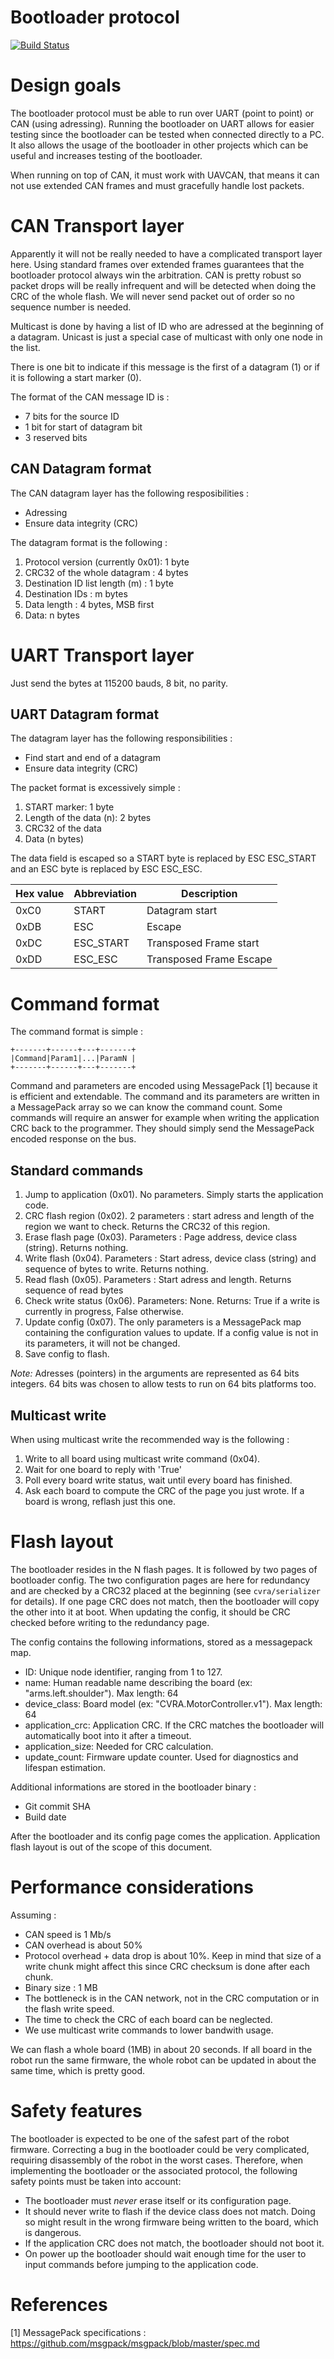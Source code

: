 # Bootloader protocol
[![Build Status](https://travis-ci.org/cvra/can-bootloader.svg)](https://travis-ci.org/cvra/can-bootloader)
# Design goals

The bootloader protocol must be able to run over UART (point to point) or CAN (using adressing).
Running the bootloader on UART allows for easier testing since the bootloader can be tested when connected directly to a PC.
It also allows the usage of the bootloader in other projects which can be useful and increases testing of the bootloader.

When running on top of CAN, it must work with UAVCAN, that means it can not use extended CAN frames and must gracefully handle lost packets.

# CAN Transport layer
Apparently it will not be really needed to have a complicated transport layer here.
Using standard frames over extended frames guarantees that the bootloader protocol always win the arbitration.
CAN is pretty robust so packet drops will be really infrequent and will be detected when doing the CRC of the whole flash.
We will never send packet out of order so no sequence number is needed.

Multicast is done by having a list of ID who are adressed at the beginning of a datagram.
Unicast is just a special case of multicast with only one node in the list.

There is one bit to indicate if this message is the first of a datagram (1) or if it is following a start marker (0).

The format of the CAN message ID is :

* 7 bits for the source ID
* 1 bit for start of datagram bit
* 3 reserved bits

## CAN Datagram format
The CAN datagram layer has the following resposibilities :
* Adressing
* Ensure data integrity (CRC)

The datagram format is the following :

1. Protocol version (currently 0x01): 1 byte
2. CRC32 of the whole datagram : 4 bytes
3. Destination ID list length (m) : 1 byte
4. Destination IDs : m bytes
5. Data length : 4 bytes, MSB first
6. Data: n bytes

# UART Transport layer
Just send the bytes at 115200 bauds, 8 bit, no parity.

## UART Datagram format
The datagram layer has the following responsibilities :
* Find start and end of a datagram
* Ensure data integrity (CRC)

The packet format is excessively simple :

1. START marker: 1 byte
2. Length of the data (n): 2 bytes
3. CRC32 of the data
3. Data (n bytes)

The data field is escaped so a START byte is replaced by ESC ESC_START and an ESC byte is replaced by ESC ESC_ESC.

| Hex value | Abbreviation | Description
|-----------|--------------|------------
| 0xC0      | START        | Datagram start
| 0xDB      | ESC          | Escape
| 0xDC      | ESC_START    | Transposed Frame start
| 0xDD      | ESC_ESC      | Transposed Frame Escape

# Command format

The command format is simple :

    +-------+------+---+-------+
    |Command|Param1|...|ParamN |
    +-------+------+---+-------+

Command and parameters are encoded using MessagePack [1] because it is efficient and extendable.
The command and its parameters are written in a MessagePack array so we can know the command count.
Some commands will require an answer for example when writing the application CRC back to the programmer.
They should simply send the MessagePack encoded response on the bus.

## Standard commands

1. Jump to application (0x01). No parameters. Simply starts the application code.
2. CRC flash region (0x02). 2 parameters : start adress and length of the region we want to check. Returns the CRC32 of this region.
3. Erase flash page (0x03). Parameters : Page address, device class (string). Returns nothing.
4. Write flash (0x04). Parameters : Start adress, device class (string) and sequence of bytes to write. Returns nothing.
5. Read flash (0x05). Parameters : Start adress and length. Returns sequence of read bytes
6. Check write status (0x06). Parameters: None. Returns: True if a write is currently in progress, False otherwise.
7. Update config (0x07). The only parameters is a MessagePack map containing the configuration values to update. If a config value is not in its parameters, it will not be changed.
8. Save config to flash.

*Note:* Adresses (pointers) in the arguments are represented as 64 bits integers.
64 bits was chosen to allow tests to run on 64 bits platforms too.

## Multicast write
When using multicast write the recommended way is the following :

1. Write to all board using multicast write command (0x04).
2. Wait for one board to reply with 'True'
3. Poll every board write status, wait until every board has finished.
4. Ask each board to compute the CRC of the page you just wrote. If a board is wrong, reflash just this one.

# Flash layout
The bootloader resides in the N flash pages.
It is followed by two pages of bootloader config.
The two configuration pages are here for redundancy and are checked by a CRC32 placed at the beginning (see `cvra/serializer` for details).
If one page CRC does not match, then the bootloader will copy the other into it at boot.
When updating the config, it should be CRC checked before writing to the redundancy page.

The config contains the following informations, stored as a messagepack map.
* ID: Unique node identifier, ranging from 1 to 127.
* name: Human readable name describing the board (ex: "arms.left.shoulder"). Max length: 64
* device_class: Board model (ex: "CVRA.MotorController.v1"). Max length: 64
* application_crc: Application CRC. If the CRC matches the bootloader will automatically boot into it after a timeout.
* application_size: Needed for CRC calculation.
* update_count: Firmware update counter. Used for diagnostics and lifespan estimation.

Additional informations are stored in the bootloader binary :
* Git commit SHA
* Build date

After the bootloader and its config page comes the application.
Application flash layout is out of the scope of this document.

# Performance considerations
Assuming :
* CAN speed is 1 Mb/s
* CAN overhead is about 50%
* Protocol overhead + data drop is about 10%. Keep in mind that size of a write chunk might affect this since CRC checksum is done after each chunk.
* Binary size : 1 MB
* The bottleneck is in the CAN network, not in the CRC computation or in the flash write speed.
* The time to check the CRC of each board can be neglected.
* We use multicast write commands to lower bandwith usage.

We can flash a whole board (1MB) in about 20 seconds.
If all board in the robot run the same firmware, the whole robot can be updated in about the same time, which is pretty good.

# Safety features
The bootloader is expected to be one of the safest part of the robot firmware.
Correcting a bug in the bootloader could be very complicated, requiring disassembly of the robot in the worst cases.
Therefore, when implementing the bootloader or the associated protocol, the following safety points must be taken into account:
* The bootloader must *never* erase itself or its configuration page.
* It should never write to flash if the device class does not match. Doing so might result in the wrong firmware being written to the board, which is dangerous.
* If the application CRC does not match, the bootloader should not boot it.
* On power up the bootloader should wait enough time for the user to input commands before jumping to the application code.

# References
[1] MessagePack specifications : https://github.com/msgpack/msgpack/blob/master/spec.md

